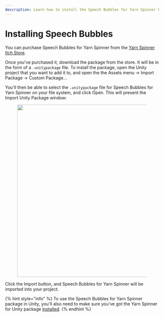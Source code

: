 ```yaml
---
description: Learn how to install the Speech Bubbles for Yarn Spinner Package.
---
```


# Installing Speech Bubbles

You can purchase Speech Bubbles for Yarn Spinner from the [Yarn Spinner Itch Store](https://yarnspinnertool.itch.io).

Once you've purchased it, download the package from the store. It will be in the form of a `.unitypackage` file. To install the package, open the Unity project that you want to add it to, and open the the Assets menu -> Import Package -> Custom Package...&#x20;

You'll then be able to select the `.unitypackage` file for Speech Bubbles for Yarn Spinner on your file system, and click Open. This will present the Import Unity Package window:

<figure><img src="../../.gitbook/assets/Screenshot 2023-11-22 at 3.09.08 pm.png" alt="" width="563"><figcaption></figcaption></figure>

Click the Import button, and Speech Bubbles for Yarn Spinner will be imported into your project.

{% hint style="info" %}
To use the Speech Bubbles for Yarn Spinner package in Unity, you'll also need to make sure you've got the Yarn Spinner for Unity package [installed](../../using-yarnspinner-with-unity/installation-and-setup.md). &#x20;
{% endhint %}
